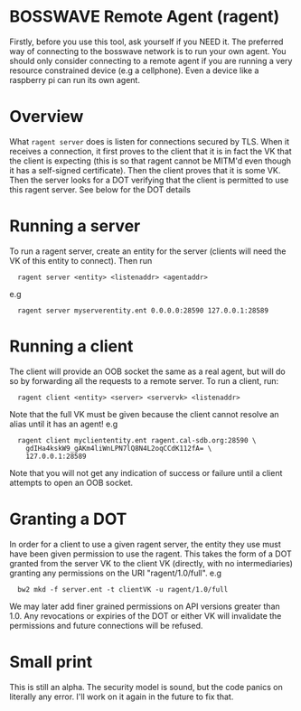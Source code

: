 # BOSSWAVE Remote Agent (ragent)

Firstly, before you use this tool, ask yourself if you NEED it. The preferred
way of connecting to the bosswave network is to run your own agent. You should
only consider connecting to a remote agent if you are running a very resource
constrained device (e.g a cellphone). Even a device like a raspberry pi can run
its own agent.

# Overview

What `ragent server` does is listen for connections secured by TLS. When it
receives a connection, it first proves to the client that it is in fact the
VK that the client is expecting (this is so that ragent cannot be MITM'd even
though it has a self-signed certificate). Then the client proves that it is
some VK. Then the server looks for a DOT verifying that the client is permitted
to use this ragent server. See below for the DOT details

# Running a server

To run a ragent server, create an entity for the server (clients will need
the VK of this entity to connect). Then run
```
  ragent server <entity> <listenaddr> <agentaddr>
```
e.g
```
  ragent server myserverentity.ent 0.0.0.0:28590 127.0.0.1:28589
```

# Running a client

The client will provide an OOB socket the same as a real agent, but will
do so by forwarding all the requests to a remote server. To run a client,
run:

```
  ragent client <entity> <server> <servervk> <listenaddr>
```

Note that the full VK must be given because the client cannot resolve an
alias until it has an agent! e.g

```
  ragent client mycliententity.ent ragent.cal-sdb.org:28590 \
    gdIHa4kskW9_gAKm4liWnLPN7lQ8N4L2oqCCdK112fA= \
    127.0.0.1:28589
```

Note that you will not get any indication of success or failure until a
client attempts to open an OOB socket.

# Granting a DOT

In order for a client to use a given ragent server, the entity they use must
have been given permission to use the ragent. This takes the form of a DOT
granted from the server VK to the client VK (directly, with no intermediaries)
granting any permissions on the URI "ragent/1.0/full". e.g

```
  bw2 mkd -f server.ent -t clientVK -u ragent/1.0/full
```

We may later add finer grained permissions on API versions greater than 1.0.
Any revocations or expiries of the DOT or either VK will invalidate the
permissions and future connections will be refused.

# Small print

This is still an alpha. The security model is sound, but the code panics on
literally any error. I'll work on it again in the future to fix that.
